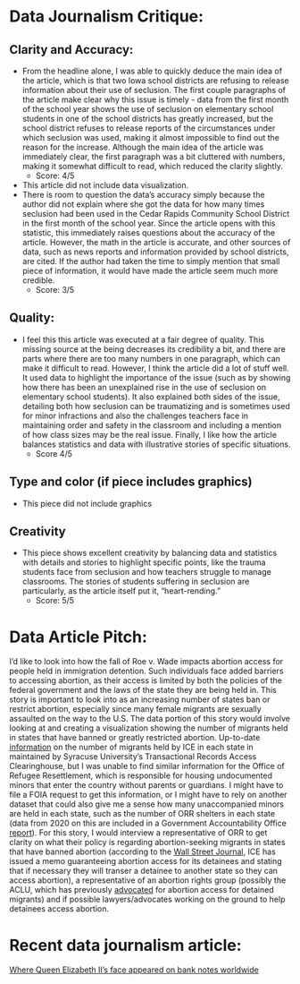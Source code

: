 # Data Journalism Critique:
## Clarity and Accuracy:
- From the headline alone, I was able to quickly deduce the main idea of the article, which is that two Iowa school districts are refusing to release information about their use of seclusion. The first couple paragraphs of the article make clear why this issue is timely - data from the first month of the school year shows the use of seclusion on elementary school students in one of the school districts has greatly increased, but the school district refuses to release reports of the circumstances under which seclusion was used, making it almost impossible to find out the reason for the increase. Although the main idea of the article was immediately clear, the first paragraph was a bit cluttered with numbers, making it somewhat difficult to read, which reduced the clarity slightly. 
  - Score: 4/5
- This article did not include data visualization.
- There is room to question the data’s accuracy simply because the author did not explain where she got the data for how many times seclusion had been used in the Cedar Rapids Community School District in the first month of the school year. Since the article opens with this statistic, this immediately raises questions about the accuracy of the article. However, the math in the article is accurate, and other sources of data, such as news reports and information provided by school districts, are cited. If the author had taken the time to simply mention that small piece of information, it would have made the article seem much more credible.
  - Score: 3/5

## Quality: 
- I feel this this article was executed at a fair degree of quality. This missing source at the being decreases its credibility a bit, and there are parts where there are too many numbers in one paragraph, which can make it difficult to read. However, I think the article did a lot of stuff well. It used data to highlight the importance of the issue (such as by showing how there has been an unexplained rise in the use of seclusion on elementary school students). It also explained both sides of the issue, detailing both how seclusion can be traumatizing and is sometimes used for minor infractions and also the challenges teachers face in maintaining order and safety in the classroom and including a mention of how class sizes may be the real issue. Finally, I like how the article balances statistics and data with illustrative stories of specific situations. 
  - Score 4/5


## Type and color (if piece includes graphics)
- This piece did not include graphics

## Creativity
- This piece shows excellent creativity by balancing data and statistics with details and stories to highlight specific points, like the trauma students face from seclusion and how teachers struggle to manage classrooms. The stories of students suffering in seclusion are particularly, as the article itself put it, “heart-rending.” 
  - Score: 5/5
 

# Data Article Pitch:
I’d like to look into how the fall of Roe v. Wade impacts abortion access for people held in immigration detention. Such individuals face added barriers to accessing abortion, as their access is limited by both the policies of the federal government and the laws of the state they are being held in. This story is important to look into as an increasing number of states ban or restrict abortion, especially since many female migrants are sexually assaulted on the way to the U.S. The data portion of this story would involve looking at and creating a visualization showing the number of migrants held in states that have banned or greatly restricted abortion. Up-to-date [information](https://trac.syr.edu/immigration/detentionstats/facilities.html) on the number of migrants held by ICE in each state in maintained by Syracuse University’s Transactional Records Access Clearinghouse, but I was unable to find similar information for the Office of Refugee Resettlement, which is responsible for housing undocumented minors that enter the country without parents or guardians. I might have to file a FOIA request to get this information, or I might have to rely on another dataset that could also give me a sense how many unaccompanied minors are held in each state, such as the number of ORR shelters in each state (data from 2020 on this are included in a Government Accountability Office [report](https://www.gao.gov/products/gao-20-609)). For this story, I would interview a representative of ORR to get clarity on what their policy is regarding abortion-seeking migrants in states that have banned abortion (according to the [Wall Street Journal](https://www.wsj.com/articles/ice-says-immigrant-women-in-custody-still-entitled-to-abortion-services-11657639375?mod=panda_wsj_author_alert), ICE has issued a memo guaranteeing abortion access for its detainees and stating that if necessary they will transer a detainee to another state so they can access abortion), a representative of an abortion rights group (possibly the ACLU, which has previously [advocated](https://www.acludc.org/en/cases/jd-v-azar-formerly-garza-v-azar-and-garza-v-hargan-challenging-trump-administrations-refusal) for abortion access for detained migrants) and if possible lawyers/advocates working on the ground to help detainees access abortion.

# Recent data journalism article:
[Where Queen Elizabeth II’s face appeared on bank notes worldwide](https://www.washingtonpost.com/world/2022/09/15/queen-elizabeth-banknote-evolution/)


